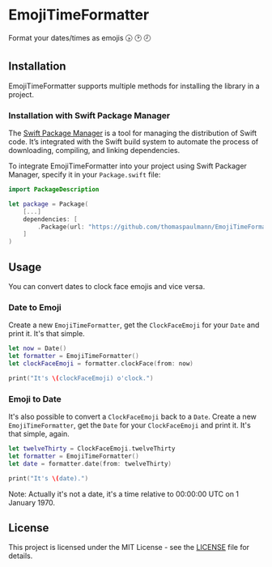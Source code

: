 # EmojiTimeFormatter

Format your dates/times as emojis 🕟 🕑 🕗

## Installation

EmojiTimeFormatter supports multiple methods for installing the library in a project.

### Installation with Swift Package Manager 

The [Swift Package Manager](https://swift.org/package-manager/) is a tool for managing the distribution of Swift code. It’s integrated with the Swift build system to automate the process of downloading, compiling, and linking dependencies.

To integrate EmojiTimeFormatter into your project using Swift Packager Manager, specify it in your `Package.swift` file:

``` Swift
import PackageDescription

let package = Package(
    [...]
    dependencies: [
        .Package(url: "https://github.com/thomaspaulmann/EmojiTimeFormatter.git", majorVersion: 1)
    ]
)
```

## Usage

You can convert dates to clock face emojis and vice versa.

### Date to Emoji

Create a new `EmojiTimeFormatter`, get the `ClockFaceEmoji` for your `Date` and print it. It's that simple.

``` Swift
let now = Date()
let formatter = EmojiTimeFormatter()
let clockFaceEmoji = formatter.clockFace(from: now)

print("It's \(clockFaceEmoji) o'clock.")
```

### Emoji to Date

It's also possible to convert a `ClockFaceEmoji` back to a `Date`. Create a new `EmojiTimeFormatter`, get the `Date` for your `ClockFaceEmoji` and print it. It's that simple, again.

``` Swift
let twelveThirty = ClockFaceEmoji.twelveThirty
let formatter = EmojiTimeFormatter()
let date = formatter.date(from: twelveThirty)

print("It's \(date).")
```

Note: Actually it's not a date, it's a time relative to 00:00:00 UTC on 1 January 1970.

## License

This project is licensed under the MIT License - see the [LICENSE](LICENSE) file for details.
